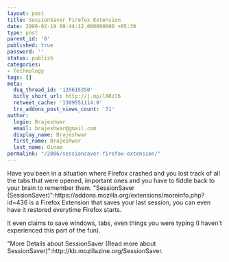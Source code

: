 ```yaml
---
layout: post
title: SessionSaver Firefox Extension
date: 2006-02-19 09:44:12.000000000 +05:30
type: post
parent_id: '0'
published: true
password: ''
status: publish
categories:
- Technology
tags: []
meta:
  dsq_thread_id: '135615350'
  bitly_short_url: http://j.mp/lARz76
  retweet_cache: '1309551114:0'
  trx_addons_post_views_count: '31'
author:
  login: Brajeshwar
  email: brajeshwar@gmail.com
  display_name: Brajeshwar
  first_name: Brajeshwar
  last_name: Oinam
permalink: "/2006/sessionsaver-firefox-extension/"
---
```

<p>Have you been in a situation where Firefox crashed and you lost track of all the tabs that were opened, important ones and you have to fiddle back to your brain to remember them. "SessionSaver (SessionSaver)":https://addons.mozilla.org/extensions/moreinfo.php?id=436 is a Firefox Extension that saves your last session, you can even have it restored everytime Firefox starts.</p>
<p>It even claims to save windows, tabs, even things you were typing (I haven't experienced this part of the fun).</p>
<p>"More Details about SessionSaver (Read more about SessionSaver)":http://kb.mozillazine.org/SessionSaver.</p>

